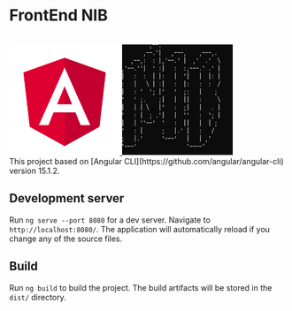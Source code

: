 # FrontEnd NIB


<br>
<a href="#">
<img src="assets/20230203_175444_Angular.png" width="200" height="200" />
<img src="assets/20230203_175547_NIB_LOGO.png" width="200" height="200" /><br>
</a>
This project based on [Angular CLI](https://github.com/angular/angular-cli) version 15.1.2.

## Development server

Run `ng serve --port 8080` for a dev server. Navigate to `http://localhost:8080/`. The application will automatically reload if you change any of the source files.

<!---
## Code scaffolding

Run `ng generate component component-name` to generate a new component. You can also use `ng generate directive|pipe|service|class|guard|interface|enum|module`.
-->

## Build

Run `ng build` to build the project. The build artifacts will be stored in the `dist/` directory.

<!--
## Running unit tests

Run `ng test` to execute the unit tests via [Karma](https://karma-runner.github.io).

## Running end-to-end tests

Run `ng e2e` to execute the end-to-end tests via a platform of your choice. To use this command, you need to first add a package that implements end-to-end testing capabilities.

## Further help

To get more help on the Angular CLI use `ng help` or go check out the [Angular CLI Overview and Command Reference](https://angular.io/cli) page.
-->

